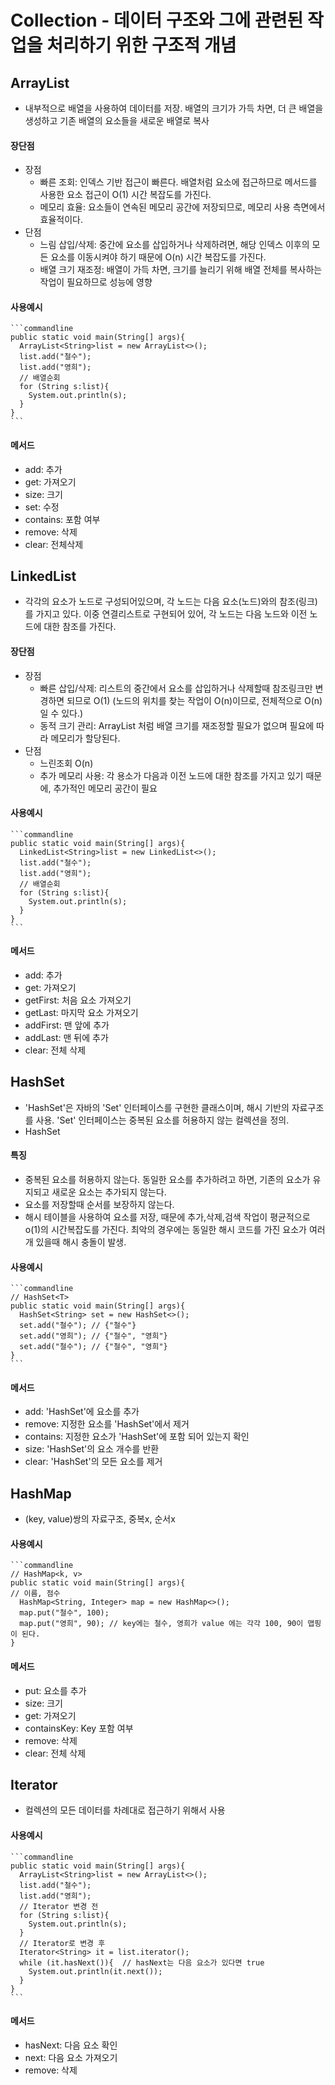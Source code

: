 # Collection - 데이터 구조와 그에 관련된 작업을 처리하기 위한 구조적 개념

## ArrayList
- 내부적으로 배열을 사용하여 데이터를 저장. 배열의 크기가 가득 차면, 더 큰 배열을 생성하고 기존 배열의 요소들을 새로운 배열로 복사

#### 장단점
- 장점
  - 빠른 조회: 인덱스 기반 접근이 빠른다. 배열처럼 요소에 접근하므로 메서드를 사용한 요소 접근이 O(1) 시간 복잡도를 가진다.
  - 메모리 효율: 요소들이 연속된 메모리 공간에 저장되므로, 메모리 사용 측면에서 효율적이다.
- 단점
  - 느림 삽입/삭제: 중간에 요소를 삽입하거나 삭제하려면, 해당 인덱스 이후의 모든 요소를 이동시켜야 하기 때문에 O(n) 시간 복잡도를 가진다.
  - 배열 크기 재조정: 배열이 가득 차면, 크기를 늘리기 위해 배열 전체를 복사하는 작업이 필요하므로 성능에 영향

#### 사용예시
    ```commandline
    public static void main(String[] args){
      ArrayList<String>list = new ArrayList<>();
      list.add("철수");
      list.add("영희");
      // 배열순회
      for (String s:list){
        System.out.println(s);
      }
    }
    ```

#### 메서드
- add: 추가
- get: 가져오기
- size: 크기
- set: 수정
- contains: 포함 여부
- remove: 삭제
- clear: 전체삭제

## LinkedList
- 각각의 요소가 노드로 구성되어있으며, 각 노드는 다음 요소(노드)와의 참조(링크)를 가지고 있다. 이중 연결리스트로 구현되어 있어, 각 노드는 다음 노드와 이전 노드에 대한 참조를 가진다.

#### 장단점
- 장점
  - 빠른 삽입/삭제: 리스트의 중간에서 요소를 삽입하거나 삭제할때 참조링크만 변경하면 되므로 O(1) (노드의 위치를 찾는 작업이 O(n)이므로, 전체적으로 O(n)일 수 있다.)
  - 동적 크기 관리: ArrayList 처럼 배열 크기를 재조정할 필요가 없으며 필요에 따라 메모리가 할당된다.
- 단점
  - 느린조회 O(n)
  - 추가 메모리 사용: 각 용소가 다음과 이전 노드에 대한 참조를 가지고 있기 때문에, 추가적인 메모리 공간이 필요

#### 사용예시
    ```commandline
    public static void main(String[] args){
      LinkedList<String>list = new LinkedList<>();
      list.add("철수");
      list.add("영희");
      // 배열순회
      for (String s:list){
        System.out.println(s);
      }
    }
    ```

#### 메서드
- add: 추가
- get: 가져오기
- getFirst: 처음 요소 가져오기
- getLast: 마지막 요소 가져오기
- addFirst: 맨 앞에 추가
- addLast: 맨 뒤에 추가
- clear: 전체 삭제

## HashSet
- 'HashSet'은 자바의 'Set' 인터페이스를 구현한 클래스이며, 해시 기반의 자료구조를 사용. 
'Set' 인터페이스는 중복된 요소를 허용하지 않는 컬렉션을 정의.
- HashSet<T>

#### 특징
- 중복된 요소를 허용하지 않는다. 동일한 요소를 추가하려고 하면, 기존의 요소가 유지되고 새로운 요소는 추가되지 않는다.
- 요소를 저장할때 순서를 보장하지 않는다.
- 해시 테이블을 사용하여 요소를 저장, 때문에 추가,삭제,검색 작업이 평균적으로 o(1)의 시간복잡도를 가진다.
최악의 경우에는 동일한 해시 코드를 가진 요소가 여러개 있을때 해시 충돌이 발생.

#### 사용예시
    ```commandline
    // HashSet<T>
    public static void main(String[] args){
      HashSet<String> set = new HashSet<>();
      set.add("철수"); // {"철수"}
      set.add("영희"); // {"철수", "영희"}
      set.add("철수"); // {"철수", "영희"}
    }
    ```

#### 메서드
- add: 'HashSet'에 요소를 추가
- remove: 지정한 요소를 'HashSet'에서 제거
- contains: 지정한 요소가 'HashSet'에 포함 되어 있는지 확인
- size: 'HashSet'의 요소 개수를 반환
- clear: 'HashSet'의 모든 요소를 제거

## HashMap
- (key, value)쌍의 자료구조, 중복x, 순서x

#### 사용예시
    ```commandline
    // HashMap<k, v>
    public static void main(String[] args){
    // 이름, 점수
      HashMap<String, Integer> map = new HashMap<>();
      map.put("철수", 100); 
      map.put("영희", 90); // key에는 철수, 영희가 value 에는 각각 100, 90이 맵핑이 된다.
    }

#### 메서드
- put: 요소를 추가
- size: 크기
- get: 가져오기
- containsKey: Key 포함 여부
- remove: 삭제
- clear: 전체 삭제

## Iterator
- 컬렉션의 모든 데이터를 차례대로 접근하기 위해서 사용

#### 사용예시
    ```commandline
    public static void main(String[] args){
      ArrayList<String>list = new ArrayList<>();
      list.add("철수");
      list.add("영희");
      // Iterator 변경 전
      for (String s:list){
        System.out.println(s);
      }
      // Iterator로 변경 후
      Iterator<String> it = list.iterator();
      while (it.hasNext()){  // hasNext는 다음 요소가 있다면 true
        System.out.println(it.next());
      }
    }
    ```

#### 메서드
- hasNext: 다음 요소 확인
- next: 다음 요소 가져오기
- remove: 삭제